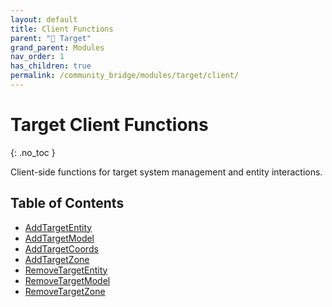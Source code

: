 ```yaml
---
layout: default
title: Client Functions
parent: "🎯 Target"
grand_parent: Modules
nav_order: 1
has_children: true
permalink: /community_bridge/modules/target/client/
---
```


# Target Client Functions
{: .no_toc }

Client-side functions for target system management and entity interactions.

## Table of Contents

- [AddTargetEntity](client/AddTargetEntity.md)
- [AddTargetModel](client/AddTargetModel.md)
- [AddTargetCoords](client/AddTargetCoords.md)
- [AddTargetZone](client/AddTargetZone.md)
- [RemoveTargetEntity](client/RemoveTargetEntity.md)
- [RemoveTargetModel](client/RemoveTargetModel.md)
- [RemoveTargetZone](client/RemoveTargetZone.md)